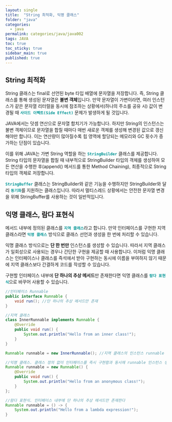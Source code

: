 ```yaml
---
layout: single
title:  "String 최적화, 익명 클래스"
folder: "java"
categories:
  - java
permalink: categories/java/java002
tags: JAVA
toc: true
toc_sticky: true
sidebar_main: true
published: true
---
```


## String 최적화
String 클래스는 final로 선언된 byte 타입 배열에 문자열을 저장합니다. 즉, String 클래스를 통해 생성된 문자열은 **불변 객체**입니다. 만약 문자열이 가변이라면, 여러 인스턴스가 같은 문자열 리터럴을 동시에 참조하는 상황에서(하나의 주소를 공유 시) 값이 변경될 때 <span style="color: rgb(3, 150, 150); font-weight: bold;">`사이드 이펙트(Side Effect)`</span> 문제가 발생하게 될 것입니다.

JAVA에서는 덧셈 연산으로 문자열 합치기가 가능합니다. 하지만 String의 인스턴스는 불변 객체이므로 문자열을 합칠 때마다 매번 새로운 객체를 생성해 변경된 값으로 갱신해야만 합니다. 이는 연산량이 많아질수록 힙 영역에 할당되는 메모리와 GC 횟수가 증가하는 단점이 있습니다.

이를 위해 JAVA는 가변 String 역할을 하는 <span style="color: rgb(3, 150, 150); font-weight: bold;">`StringBuilder`</span> 클래스를 제공합니다. String 타입의 문자열을 합칠 때 내부적으로 StringBuilder 타입의 객체를 생성하여 모든 연산을 수행한 후(append() 메서드를 통한 Method Chaining), 최종적으로 String 타입의 객체로 저장합니다.

<span style="color: rgb(3, 150, 150); font-weight: bold;">`StringBuffer`</span> 클래스는 StringBuilder와 같은 기능을 수행하지만 StringBuilder와 달리 <span style="color: rgb(3, 150, 150); font-weight: bold;">`동기화`</span>를 지원하는 클래스입니다. 따라서 멀티스레드 상황에서는 안전한 문자열 변경을 위해 StringBuffer를 사용하는 것이 일반적입니다.

## 익명 클래스, 람다 표현식
메서드 내부에 정의된 클래스를 <span style="color: rgb(3, 150, 150); font-weight: bold;">`지역 클래스`</span>라고 합니다. 만약 인터페이스를 구현한 지역 클래스라면 <span style="color: rgb(3, 150, 150); font-weight: bold;">`익명 클래스`</span> 방식으로 클래스 선언과 생성을 한 번에 처리할 수 있습니다.

익명 클래스 방식으로는 **단 한 번만** 인스턴스를 생성할 수 있습니다. 따라서 지역 클래스가 일회성으로 사용되는 경우나 간단한 구현을 제공할 때 사용합니다. 이처럼 익명 클래스는 인터페이스나 클래스를 즉석에서 받아 구현하는 동시에 이름을 부여하지 않기 때문에 지역 클래스보다 간결하게 코드를 작성할 수 있습니다.

구현할 인터페이스 내부에 **단 하나의 추상 메서드**만 존재한다면 익명 클래스를 <span style="color: rgb(3, 150, 150); font-weight: bold;">`람다 표현식`</span>으로 바꾸어 사용할 수 있습니다.

```java
//인터페이스 Runnable
public interface Runnable {
    void run(); //단 하나의 추상 메서드만 존재
}
```

```java
//지역 클래스
class InnerRunnable implements Runnable {
	@Override
	public void run() {
		System.out.println("Hello from an inner class!");
	}
}

Runnable runnable = new InnerRunnable(); //지역 클래스의 인스턴스 runnable 생성
```

```java
//익명 클래스. 클래스 정의 없이 인터페이스를 즉시 구현함과 동시에 runnable 인스턴스 생성
Runnable runnable = new Runnable() {
    @Override
    public void run() {
        System.out.println("Hello from an anonymous class!");
    }
};
```

```java
//람다 표현식. 인터페이스 내부에 단 하나의 추상 메서드만 존재한다
Runnable runnable = () -> {
	System.out.println("Hello from a lambda expression!");
}
```